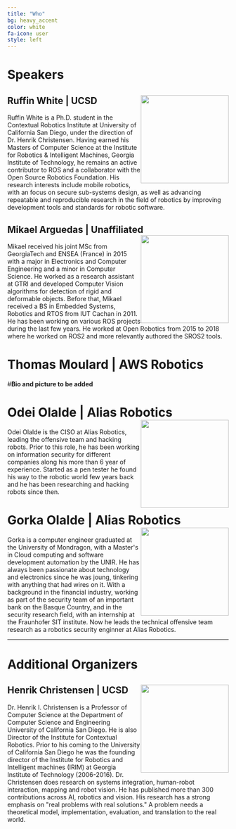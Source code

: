 ```yaml
---
title: "Who"
bg: heavy_accent
color: white
fa-icon: user
style: left
---
```


# Speakers

## Ruffin White | UCSD<img style="float: right;" src="{{ site.baseurl }}{{ post.url }}/img/bio/ruffin.jpg" width="200px">
Ruffin White is a Ph.D. student in the Contextual Robotics Institute at University of California San Diego, under the direction of Dr. Henrik Christensen. Having earned his Masters of Computer Science at the Institute for Robotics \& Intelligent Machines, Georgia Institute of Technology, he remains an active contributor to ROS and a collaborator with the Open Source Robotics Foundation.  His research interests include mobile robotics, with an focus on secure sub-systems design, as well as advancing repeatable and reproducible research in the field of robotics by improving development tools and standards for robotic software.

## Mikael Arguedas | Unaffiliated<img style="float: right;" src="{{ site.baseurl }}{{ post.url }}/img/bio/mikael.jpg" width="200px">
Mikael received his joint MSc from GeorgiaTech and ENSEA (France) in 2015 with a major in Electronics and Computer Engineering and a minor in Computer Science. He worked as a research assistant at GTRI and developed Computer Vision algorithms for detection of rigid and deformable objects. Before that, Mikael received a BS in Embedded Systems, Robotics and RTOS from IUT Cachan in 2011. He has been working on various ROS projects during the last few years. He worked at Open Robotics from 2015 to 2018 where he worked on ROS2 and more relevantly authored the SROS2 tools.


# Thomas Moulard | AWS Robotics
#**Bio and picture to be added**


# Odei Olalde | Alias Robotics<img style="float: right;" src="{{ site.baseurl }}{{ post.url }}/img/bio/odei.jpg" width="200px">
Odei Olalde is the CISO at Alias Robotics, leading the offensive team and hacking robots. Prior to this role, he has been working on information security for different companies along his more than 6 year of experience. Started as a pen tester he found his way to the robotic world few years back and he has been researching and hacking robots since then.


# Gorka Olalde | Alias Robotics<img style="float: right;" src="{{ site.baseurl }}{{ post.url }}/img/bio/gorka.jpg" width="200px">
Gorka is a computer engineer graduated at the University of Mondragon, with a Master's in Cloud computing and software development automation by the UNIR. He has always been passionate about technology and electronics since he was joung, tinkering with anything that had wires on it.  With a background in the financial industry, working as part of the security team of an important bank on the Basque Country, and in the security research field, with an internship at the Fraunhofer SIT institute. Now he leads the technical offensive team research as a robotics security enginner at Alias Robotics.

---

# Additional Organizers

## Henrik Christensen | UCSD<img style="float: right;" src="{{ site.baseurl }}{{ post.url }}/img/bio/henrik.jpg" width="200px">
Dr. Henrik I. Christensen is a Professor of Computer Science at the Department of Computer Science and Engineering University of California San Diego. He is also Director of the Institute for Contextual Robotics. Prior to his coming to the University of California San Diego he was the founding director of the Institute for Robotics and Intelligent machines (IRIM) at Georgia Institute of Technology (2006-2016). Dr. Christensen does research on systems integration, human-robot interaction, mapping and robot vision. He has published more than 300 contributions across AI, robotics and vision. His research has a strong emphasis on "real problems with real solutions." A problem needs a theoretical model, implementation, evaluation, and translation to the real world.

